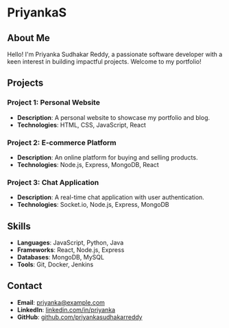# PriyankaS
## About Me

Hello! I'm Priyanka Sudhakar Reddy, a passionate software developer with a keen interest in building impactful projects. Welcome to my portfolio!

## Projects

### Project 1: Personal Website
- **Description**: A personal website to showcase my portfolio and blog.
- **Technologies**: HTML, CSS, JavaScript, React

### Project 2: E-commerce Platform
- **Description**: An online platform for buying and selling products.
- **Technologies**: Node.js, Express, MongoDB, React

### Project 3: Chat Application
- **Description**: A real-time chat application with user authentication.
- **Technologies**: Socket.io, Node.js, Express, MongoDB

## Skills

- **Languages**: JavaScript, Python, Java
- **Frameworks**: React, Node.js, Express
- **Databases**: MongoDB, MySQL
- **Tools**: Git, Docker, Jenkins

## Contact

- **Email**: priyanka@example.com
- **LinkedIn**: [linkedin.com/in/priyanka](https://linkedin.com/in/priyanka)
- **GitHub**: [github.com/priyankasudhakarreddy](https://github.com/priyankasudhakarreddy)
